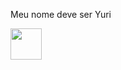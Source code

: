 Meu nome deve ser Yuri

<div>
<a href="https://tracker.gg/valorant/profile/riot/YuritoKiller%239415/overview" target="_blank"> 
<img src="https://steamuserimages-a.akamaihd.net/ugc/1009310639741043947/C4780FD7B53B39EFE4A536842FC1281A48A1256F/?imw=512&&ima=fit&impolicy=Letterbox&imcolor=%23000000&letterbox=false" width="50" height="50"/>
</a>
</div>

